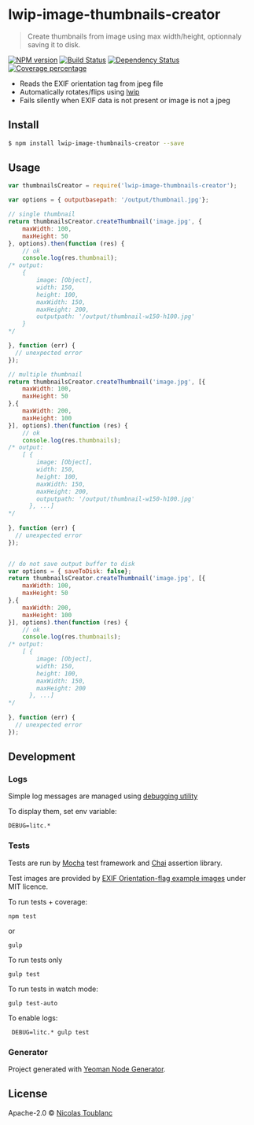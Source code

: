 # lwip-image-thumbnails-creator
> Create thumbnails from image using max width/height, optionnaly saving it to disk.

[![NPM version][npm-image]][npm-url] [![Build Status][travis-image]][travis-url] [![Dependency Status][daviddm-image]][daviddm-url] [![Coverage percentage][coveralls-image]][coveralls-url]

- Reads the EXIF orientation tag from jpeg file
- Automatically rotates/flips using [lwip](https://github.com/EyalAr/lwip)
- Fails silently when EXIF data is not present or image is not a jpeg

## Install

```sh
$ npm install lwip-image-thumbnails-creator --save
```

## Usage

```js
var thumbnailsCreator = require('lwip-image-thumbnails-creator');

var options = { outputbasepath: '/output/thumbnail.jpg'};

// single thumbnail
return thumbnailsCreator.createThumbnail('image.jpg', {
    maxWidth: 100,
    maxHeight: 50
}, options).then(function (res) {
    // ok
    console.log(res.thumbnail);
/* output:
    { 
        image: [Object], 
        width: 150, 
        height: 100, 
        maxWidth: 150, 
        maxHeight: 200, 
        outputpath: '/output/thumbnail-w150-h100.jpg' 
    }
*/

}, function (err) {
  // unexpected error
});

// multiple thumbnail
return thumbnailsCreator.createThumbnail('image.jpg', [{
    maxWidth: 100,
    maxHeight: 50
},{
    maxWidth: 200,
    maxHeight: 100
}], options).then(function (res) {
    // ok
    console.log(res.thumbnails);
/* output:
    [ { 
        image: [Object], 
        width: 150, 
        height: 100, 
        maxWidth: 150, 
        maxHeight: 200, 
        outputpath: '/output/thumbnail-w150-h100.jpg' 
      }, ...]
*/
    
}, function (err) {
  // unexpected error
});


// do not save output buffer to disk
var options = { saveToDisk: false};
return thumbnailsCreator.createThumbnail('image.jpg', [{
    maxWidth: 100,
    maxHeight: 50
},{
    maxWidth: 200,
    maxHeight: 100
}], options).then(function (res) {
    // ok
    console.log(res.thumbnails);
/* output:
    [ { 
        image: [Object], 
        width: 150, 
        height: 100, 
        maxWidth: 150, 
        maxHeight: 200
      }, ...]
*/
    
}, function (err) {
  // unexpected error
});


```

## Development

### Logs

Simple log messages are managed using [debugging utility](https://github.com/visionmedia/debug)

To display them, set env variable:

`DEBUG=litc.*`

### Tests

Tests are run by [Mocha](http://mochajs.org/) test framework and [Chai](http://chaijs.com/) assertion library.

Test images are provided by [EXIF Orientation-flag example images](https://github.com/recurser/exif-orientation-examples) under MIT licence.

To run tests + coverage:

    npm test
    
or
    
    gulp

To run tests only

    gulp test

To run tests in watch mode:

    gulp test-auto

To enable logs:

     DEBUG=litc.* gulp test
     

### Generator

Project generated with [Yeoman Node Generator](https://github.com/yeoman/generator-node).

## License

Apache-2.0 © [Nicolas Toublanc]()

[npm-image]: https://badge.fury.io/js/lwip-image-thumbnails-creator.svg
[npm-url]: https://npmjs.org/package/lwip-image-thumbnails-creator
[travis-image]: https://travis-ci.org/toubiweb/lwip-image-thumbnails-creator.svg?branch=master
[travis-url]: https://travis-ci.org/toubiweb/lwip-image-thumbnails-creator
[daviddm-image]: https://david-dm.org/toubiweb/lwip-image-thumbnails-creator.svg?theme=shields.io
[daviddm-url]: https://david-dm.org/toubiweb/lwip-image-thumbnails-creator
[coveralls-image]: https://coveralls.io/repos/toubiweb/lwip-image-thumbnails-creator/badge.svg
[coveralls-url]: https://coveralls.io/r/toubiweb/lwip-image-thumbnails-creator
